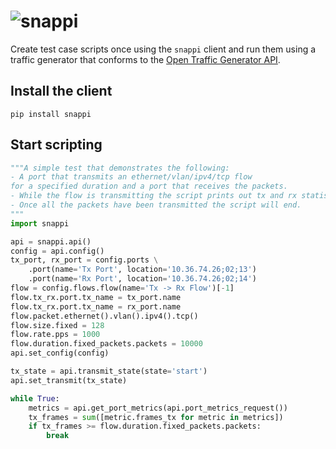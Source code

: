 # ![snappi](logo/logo_color.png)

Create test case scripts once using the `snappi` client and run them using a 
traffic generator that conforms to the [Open Traffic Generator API](https://github.com/open-traffic-generator/models/releases).

## Install the client

```
pip install snappi
```

## Start scripting

```python
"""A simple test that demonstrates the following:
- A port that transmits an ethernet/vlan/ipv4/tcp flow 
for a specified duration and a port that receives the packets.
- While the flow is transmitting the script prints out tx and rx statistics.
- Once all the packets have been transmitted the script will end. 
"""
import snappi

api = snappi.api()
config = api.config()
tx_port, rx_port = config.ports \
    .port(name='Tx Port', location='10.36.74.26;02;13')
    .port(name='Rx Port', location='10.36.74.26;02;14')
flow = config.flows.flow(name='Tx -> Rx Flow')[-1]
flow.tx_rx.port.tx_name = tx_port.name
flow.tx_rx.port.tx_name = rx_port.name
flow.packet.ethernet().vlan().ipv4().tcp()
flow.size.fixed = 128
flow.rate.pps = 1000
flow.duration.fixed_packets.packets = 10000
api.set_config(config)

tx_state = api.transmit_state(state='start')
api.set_transmit(tx_state)

while True:
    metrics = api.get_port_metrics(api.port_metrics_request())
    tx_frames = sum([metric.frames_tx for metric in metrics])
    if tx_frames >= flow.duration.fixed_packets.packets:
        break
```
